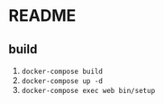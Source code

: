 # README

## build

1. `docker-compose build`
2. `docker-compose up -d`
3. `docker-compose exec web bin/setup`
